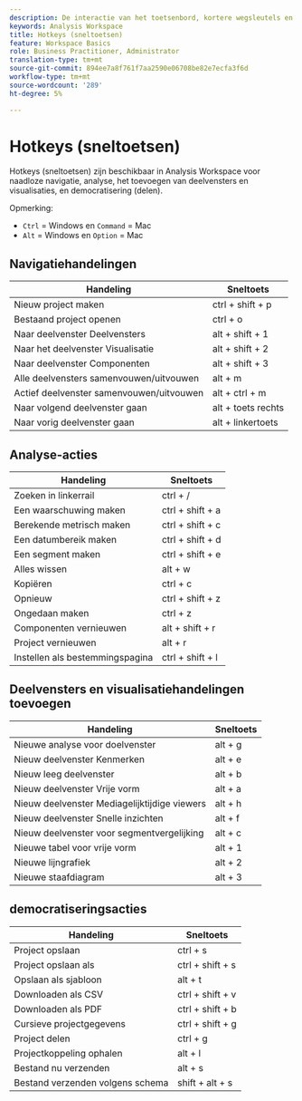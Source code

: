 ```yaml
---
description: De interactie van het toetsenbord, kortere wegsleutels en punt-en-klik gedrag beschikbaar in Analysis Workspace.
keywords: Analysis Workspace
title: Hotkeys (sneltoetsen)
feature: Workspace Basics
role: Business Practitioner, Administrator
translation-type: tm+mt
source-git-commit: 894ee7a8f761f7aa2590e06708be82e7ecfa3f6d
workflow-type: tm+mt
source-wordcount: '289'
ht-degree: 5%

---
```



# Hotkeys (sneltoetsen)

Hotkeys (sneltoetsen) zijn beschikbaar in Analysis Workspace voor naadloze navigatie, analyse, het toevoegen van deelvensters en visualisaties, en democratisering (delen).

Opmerking:
* `Ctrl` = Windows en  `Command` = Mac
* `Alt` = Windows en  `Option` = Mac

## Navigatiehandelingen

| Handeling | Sneltoets |
| --- | --- |
| Nieuw project maken | ctrl + shift + p |
| Bestaand project openen | ctrl + o |
| Naar deelvenster Deelvensters | alt + shift + 1 |
| Naar het deelvenster Visualisatie | alt + shift + 2 |
| Naar deelvenster Componenten | alt + shift + 3 |
| Alle deelvensters samenvouwen/uitvouwen | alt + m |
| Actief deelvenster samenvouwen/uitvouwen | alt + ctrl + m |
| Naar volgend deelvenster gaan | alt + toets rechts |
| Naar vorig deelvenster gaan | alt + linkertoets |

## Analyse-acties

| Handeling | Sneltoets |
| --- | --- |
| Zoeken in linkerrail | ctrl + / |
| Een waarschuwing maken | ctrl + shift + a |
| Berekende metrisch maken | ctrl + shift + c |
| Een datumbereik maken | ctrl + shift + d |
| Een segment maken | ctrl + shift + e |
| Alles wissen | alt + w |
| Kopiëren | ctrl + c |
| Opnieuw | ctrl + shift + z |
| Ongedaan maken | ctrl + z |
| Componenten vernieuwen | alt + shift + r |
| Project vernieuwen | alt + r |
| Instellen als bestemmingspagina | ctrl + shift + l |

## Deelvensters en visualisatiehandelingen toevoegen

| Handeling | Sneltoets |
| ---|---|
| Nieuwe analyse voor doelvenster | alt + g |
| Nieuw deelvenster Kenmerken | alt + e |
| Nieuw leeg deelvenster | alt + b |
| Nieuw deelvenster Vrije vorm | alt + a |
| Nieuw deelvenster Mediagelijktijdige viewers | alt + h |
| Nieuw deelvenster Snelle inzichten | alt + f |
| Nieuw deelvenster voor segmentvergelijking | alt + c |
| Nieuwe tabel voor vrije vorm | alt + 1 |
| Nieuwe lijngrafiek | alt + 2 |
| Nieuwe staafdiagram | alt + 3 |

## democratiseringsacties

| Handeling | Sneltoets |
| --- | --- |
| Project opslaan | ctrl + s |
| Project opslaan als | ctrl + shift + s |
| Opslaan als sjabloon | alt + t |
| Downloaden als CSV | ctrl + shift + v |
| Downloaden als PDF | ctrl + shift + b |
| Cursieve projectgegevens | ctrl + shift + g |
| Project delen | ctrl + g |
| Projectkoppeling ophalen | alt + l |
| Bestand nu verzenden | alt + s |
| Bestand verzenden volgens schema | shift + alt + s |
